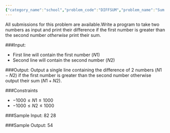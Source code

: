 ```yaml
---
{"category_name":"school","problem_code":"DIFFSUM","problem_name":"Sum OR Difference","languages_supported":{"0":"C","1":"CPP14","2":"JAVA","3":"PYTH","4":"PYTH 3.6","5":"PYPY","6":"CS2","7":"PAS fpc","8":"PAS gpc","9":"RUBY","10":"PHP","11":"GO","12":"NODEJS","13":"HASK","14":"rust","15":"SCALA","16":"swift","17":"D","18":"PERL","19":"FORT","20":"WSPC","21":"ADA","22":"CAML","23":"ICK","24":"BF","25":"ASM","26":"CLPS","27":"PRLG","28":"ICON","29":"SCM qobi","30":"PIKE","31":"ST","32":"NICE","33":"LUA","34":"BASH","35":"NEM","36":"LISP sbcl","37":"LISP clisp","38":"SCM guile","39":"JS","40":"ERL","41":"TCL","42":"kotlin","43":"PERL6","44":"TEXT","45":"SCM chicken","46":"PYP3","47":"CLOJ","48":"COB","49":"FS"},"max_timelimit":1,"source_sizelimit":50000,"problem_author":"tanmay28","problem_tester":null,"date_added":"1-06-2018","tags":{"0":"tanmay28"},"time":{"view_start_date":1521136800,"submit_start_date":1521136800,"visible_start_date":1521136800,"end_date":1735669800},"is_direct_submittable":false,"layout":"problem"}
---
```

<span class="solution-visible-txt">All submissions for this problem are available.</span>Write a program to take two numbers as input and print their difference if the first number is greater than the second number $otherwise$ print their sum.

###Input:

- First line will contain the first number ($N1$)
- Second line will contain the second number ($N2$)

###Output:
Output a single line containing the difference of 2 numbers $(N1 - N2)$ if the first number is greater than the second number otherwise output their sum $(N1 + N2)$.

###Constraints 
- $-1000 \leq N1 \leq 1000$
- $-1000 \leq N2 \leq 1000$


###Sample Input:
	82
	28

###Sample Output:
	54
